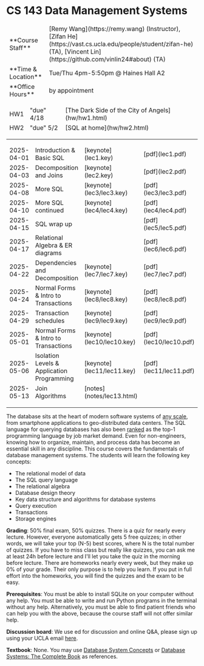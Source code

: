 # CS 143 Data Management Systems

<table>
  <tbody style="border: none;">
    <tr>
      <td>**Course Staff**</td>
      <td>
        [Remy Wang](https://remy.wang) (Instructor), [Zifan He](https://vast.cs.ucla.edu/people/student/zifan-he) (TA), [Vincent Lin](https://github.com/vinlin24#about) (TA)
      </td>
    </tr>
    <tr>
      <td>**Time & Location**</td>
      <td>
        Tue/Thu 4pm-5:50pm @ Haines Hall A2
      </td>
    </tr>
    <tr>
      <td>**Office Hours**</td>
      <td>
        by appointment
      </td>
    </tr>
  </tbody>
</table>

<table>
  <tbody style="border: none;">
    <tr>
      <td>HW1</td>
      <td>"due" 4/18</td>
      <td>
         [The Dark Side of the City of Angels](hw/hw1.html)
      </td>
    </tr>
    <tr>
      <td>HW2</td>
      <td>"due" 5/2</td>
      <td>
         [SQL at home](hw/hw2.html)
      </td>
    </tr>
  </tbody>
</table>

----

<table>
  <tbody style="border: none;">
    <tr>
      <td>2025-04-01</td>
      <td>
          Introduction & Basic SQL
      </td>
      <td>
          [keynote](lec1.key)
      </td>
      <td>
          [pdf](lec1.pdf)
      </td>
    </tr>
    <tr>
      <td>2025-04-03</td>
      <td>
          Decomposition and Joins
      </td>
      <td>
          [keynote](lec2.key)
      </td>
      <td>
          [pdf](lec2.pdf)
      </td>
      <td>
          [db](lec2/lec2.db)
      </td>
    </tr>
    <tr>
      <td>2025-04-08</td>
      <td>
          More SQL
      </td>
      <td>
          [keynote](lec3/lec3.key)
      </td>
      <td>
          [pdf](lec3/lec3.pdf)
      </td>
      <td>
          [db](lec3/lec3.db)
      </td>
    </tr>
    <tr>
      <td>2025-04-10</td>
      <td>
          More SQL continued
      </td>
      <td>
          [keynote](lec4/lec4.key)
      </td>
      <td>
          [pdf](lec4/lec4.pdf)
      </td>
      <td>
          [db](lec4/lec4.db)
      </td>
    </tr>
    <tr>
      <td>2025-04-15</td>
      <td>
          SQL wrap up
      </td>
      <td>
      </td>
      <td>
          [pdf](lec5/lec5.pdf)
      </td>
      <td>
          [db](lec5/lec5.db)
      </td>
    </tr>
    <tr>
      <td>2025-04-17</td>
      <td>
          Relational Algebra & ER diagrams
      </td>
      <td>
      </td>
      <td>
          [pdf](lec6/lec6.pdf)
      </td>
    </tr>
    <tr>
      <td>2025-04-22</td>
      <td>
          Dependencies and Decomposition
      </td>
      <td>
          [keynote](lec7/lec7.key)
      </td>
      <td>
          [pdf](lec7/lec7.pdf)
      </td>
    </tr>
    <tr>
      <td>2025-04-24</td>
      <td>
          Normal Forms & Intro to Transactions
      </td>
      <td>
          [keynote](lec8/lec8.key)
      </td>
      <td>
          [pdf](lec8/lec8.pdf)
      </td>
    </tr>
    <tr>
      <td>2025-04-29</td>
      <td>
          Transaction schedules
      </td>
      <td>
          [keynote](lec9/lec9.key)
      </td>
      <td>
          [pdf](lec9/lec9.pdf)
      </td>
    </tr>
    <tr>
      <td>2025-05-01</td>
      <td>
          Normal Forms & Intro to Transactions
      </td>
      <td>
          [keynote](lec10/lec10.key)
      </td>
      <td>
          [pdf](lec10/lec10.pdf)
      </td>
    </tr>
    <tr>
      <td>2025-05-06</td>
      <td>
          Isolation Levels & Application Programming
      </td>
      <td>
          [keynote](lec11/lec11.key)
      </td>
      <td>
          [pdf](lec11/lec11.pdf)
      </td>
    </tr>
    <tr>
      <td>2025-05-13</td>
      <td>
          Join Algorithms
      </td>
      <td>
          [notes](notes/lec13.html)
      </td>
    </tr>
  </tbody>
</table>

----

The database sits at the heart of modern software systems of [any scale](https://www.sqlite.org/mostdeployed.html), from smartphone applications to geo-distributed data centers. The SQL language for querying databases has also been [ranked](https://spectrum.ieee.org/top-programming-languages-2024) as the top-1 programming language by job market demand. Even for non-engineers, knowing how to organize, maintain, and process data has become an essential skill in any discipline. This course covers the fundamentals of database management systems. The students will learn the following key concepts: 

* The relational model of data
* The SQL query language
* The relational algebra
* Database design theory
* Key data structure and algorithms for database systems
* Query execution
* Transactions
* Storage engines

**Grading**: 50% final exam, 50% quizzes. There is a quiz for nearly every lecture. However, everyone automatically gets 5 free quizzes; in other words, we will take your top (N-5) best scores, where N is the total number of quizzes. If you have to miss class but really like quizzes, you can ask me at least 24h before lecture and I'll let you take the quiz in the morning before lecture.
There are homeworks nearly every week, but they make up 0% of your grade. Their only purpose is to help you learn. If you put in full effort into the homeworks, you will find the quizzes and the exam to be easy. 

**Prerequisites**: You must be able to install SQLite on your computer without any help. You must be able to write and run Python programs in the terminal without any help. Alternatively, you must be able to find patient friends who can help you with the above, because the course staff will not offer similar help. 

**Discussion board**: We use ed for discussion and online Q&A, please sign up using your UCLA email [here](https://edstem.org/us/join/CpwMjZ). 

**Textbook**: None. You may use [Database System Concepts](https://www.db-book.com) or [Database Systems: The Complete Book](http://infolab.stanford.edu/~ullman/dscb.html) as references. 

